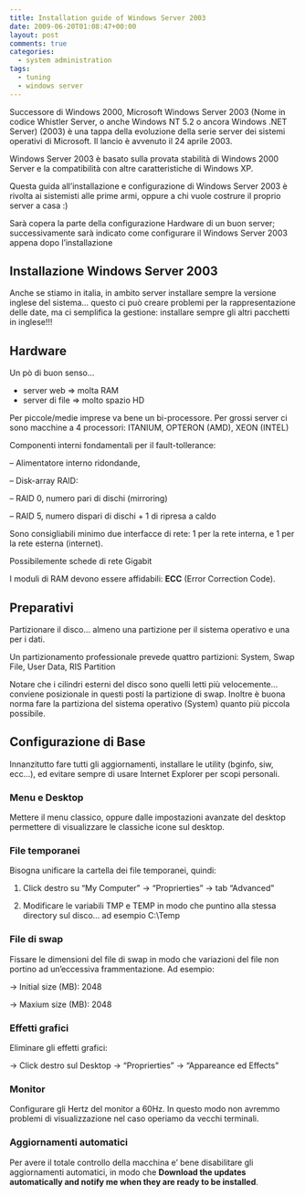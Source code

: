 ```yaml
---
title: Installation guide of Windows Server 2003
date: 2009-06-20T01:08:47+00:00
layout: post
comments: true
categories:
  - system administration
tags:
  - tuning
  - windows server
---
```

Successore di Windows 2000, Microsoft Windows Server 2003 (Nome in codice Whistler Server, o anche Windows NT 5.2 o ancora Windows .NET Server) (2003) è una tappa della evoluzione della serie server dei sistemi operativi di Microsoft. Il lancio è avvenuto il 24 aprile 2003.

Windows Server 2003 è basato sulla provata stabilità di Windows 2000 Server e la compatibilità con altre caratteristiche di Windows XP.

Questa guida all&#8217;installazione e configurazione di Windows Server 2003 è rivolta ai sistemisti alle prime armi, oppure a chi vuole costrure il proprio server a casa :)

Sarà copera la parte della configurazione Hardware di un buon server; successivamente sarà indicato come configurare il Windows Server 2003 appena dopo l&#8217;installazione

<!--more-->

## Installazione Windows Server 2003

Anche se stiamo in italia, in ambito server installare sempre la versione inglese del sistema&#8230; questo ci può creare problemi per la rappresentazione delle date, ma ci semplifica la gestione: installare sempre gli altri pacchetti in inglese!!!

## Hardware

Un pò di buon senso&#8230;

  * server web => molta RAM
  * server di file => molto spazio HD

Per piccole/medie imprese va bene un bi-processore. Per grossi server ci sono macchine a 4 processori: ITANIUM, OPTERON (AMD), XEON (INTEL)

Componenti interni fondamentali per il fault-tollerance:

&#8211; Alimentatore interno ridondande,

&#8211; Disk-array RAID:

&#8211; RAID 0, numero pari di dischi (mirroring)

&#8211; RAID 5, numero dispari di dischi + 1 di ripresa a caldo

Sono consigliabili minimo due interfacce di rete: 1 per la rete interna, e 1 per la rete esterna (internet).

Possibilemente schede di rete Gigabit

I moduli di RAM devono essere affidabili: **ECC** (Error Correction Code).

## Preparativi

Partizionare il disco&#8230; almeno una partizione per il sistema operativo e una per i dati.

Un partizionamento professionale prevede quattro partizioni: System, Swap File, User Data, RIS Partition

Notare che i cilindri esterni del disco sono quelli letti più velocemente&#8230; conviene posizionale in questi posti la partizione di swap. Inoltre è buona norma fare la partiziona del sistema operativo (System) quanto più piccola possibile.

## Configurazione di Base

Innanzitutto fare tutti gli aggiornamenti, installare le utility (bginfo, siw, ecc&#8230;), ed evitare sempre di usare Internet Explorer per scopi personali.

### Menu e Desktop

Mettere il menu classico, oppure dalle impostazioni avanzate del desktop permettere di visualizzare le classiche icone sul desktop.

### File temporanei

Bisogna unificare la cartella dei file temporanei, quindi:

1) Click destro su &#8220;My Computer&#8221; -> &#8220;Proprierties&#8221; -> tab &#8220;Advanced&#8221;

2) Modificare le variabili TMP e TEMP in modo che puntino alla stessa directory sul disco&#8230; ad esempio C:\Temp

### File di swap

Fissare le dimensioni del file di swap in modo che variazioni del file non portino ad un&#8217;eccessiva frammentazione. Ad esempio:

-> Initial size (MB): 2048

-> Maxium size (MB): 2048

### Effetti grafici

Eliminare gli effetti grafici:

-> Click destro sul Desktop -> &#8220;Proprierties&#8221; -> &#8220;Appareance ed Effects&#8221;

### Monitor

Configurare gli Hertz del monitor a 60Hz. In questo modo non avremmo problemi di visualizzazione nel caso operiamo da vecchi terminali.

### Aggiornamenti automatici

Per avere il totale controllo della macchina e&#8217; bene disabilitare gli aggiornamenti automatici, in modo che **Download the updates automatically and notify me when they are ready to be installed**.
